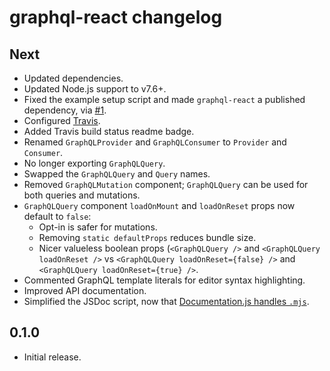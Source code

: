 # graphql-react changelog

## Next

* Updated dependencies.
* Updated Node.js support to v7.6+.
* Fixed the example setup script and made `graphql-react` a published dependency, via [#1](https://github.com/jaydenseric/graphql-react/pull/1).
* Configured [Travis](https://travis-ci.org/jaydenseric/graphql-react).
* Added Travis build status readme badge.
* Renamed `GraphQLProvider` and `GraphQLConsumer` to `Provider` and `Consumer`.
* No longer exporting `GraphQLQuery`.
* Swapped the `GraphQLQuery` and `Query` names.
* Removed `GraphQLMutation` component; `GraphQLQuery` can be used for both queries and mutations.
* `GraphQLQuery` component `loadOnMount` and `loadOnReset` props now default to `false`:
  * Opt-in is safer for mutations.
  * Removing `static defaultProps` reduces bundle size.
  * Nicer valueless boolean props (`<GraphQLQuery />` and `<GraphQLQuery loadOnReset />` vs `<GraphQLQuery loadOnReset={false} />` and `<GraphQLQuery loadOnReset={true} />`.
* Commented GraphQL template literals for editor syntax highlighting.
* Improved API documentation.
* Simplified the JSDoc script, now that [Documentation.js handles `.mjs`](https://github.com/documentationjs/documentation/pull/1023).

## 0.1.0

* Initial release.
